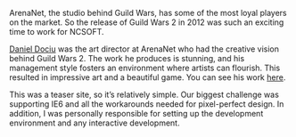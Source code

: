 ArenaNet, the studio behind Guild Wars, has some of the most loyal players on the market. So the release of Guild Wars 2 in 2012 was such an exciting time to work for NCSOFT. 

[Daniel Dociu](https://www.linkedin.com/in/daniel-dociu-456a223/) was the art director at ArenaNet who had the creative vision behind Guild Wars 2. The work he produces is stunning, and his management style fosters an environment where artists can flourish. This resulted in impressive art and a beautiful game. You can see his work [here](https://daniel_dociu.artstation.com/projects).

This was a teaser site, so it’s relatively simple. Our biggest challenge was supporting IE6 and all the workarounds needed for pixel-perfect design. In addition, I was personally responsible for setting up the development environment and any interactive development.
